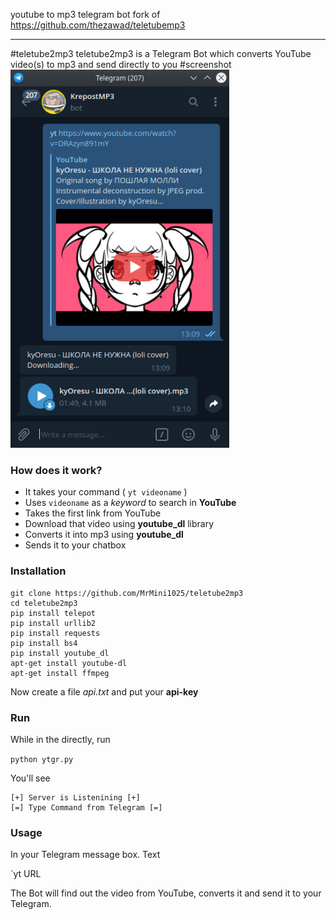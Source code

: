 youtube to mp3 telegram bot
fork of 
https://github.com/thezawad/teletubemp3
____________________________________________________________________________________

#teletube2mp3
teletube2mp3 is a Telegram Bot which converts YouTube video(s) to mp3 and send directly to you
#screenshot
<img alt="yt" src="https://raw.githubusercontent.com/MrMini1025/teletube2mp3/master/Screenshot_20200714_131045.png" width="350">

### How does it work?

* It takes your command ( `yt videoname` )
* Uses `videoname` as a *keyword* to search in **YouTube**
* Takes the first link from YouTube
* Download that video using **youtube_dl** library
* Converts it into mp3 using **youtube_dl**
* Sends it to your chatbox

### Installation
```
git clone https://github.com/MrMini1025/teletube2mp3
cd teletube2mp3
pip install telepot
pip install urllib2
pip install requests
pip install bs4
pip install youtube_dl
apt-get install youtube-dl
apt-get install ffmpeg
```
Now create a file *api.txt* and put your **api-key**

### Run
While in the directly, run

`python ytgr.py`

You'll see 
```
[+] Server is Listenining [+]
[=] Type Command from Telegram [=]
```

### Usage
In your Telegram message box. Text

`yt URL

The Bot will find out the video from YouTube, converts it and send it to your Telegram.
